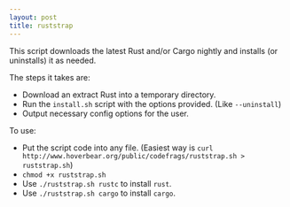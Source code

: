 ```yaml
---
layout: post
title: ruststrap
---
```


This script downloads the latest Rust and/or Cargo nightly and installs (or uninstalls) it as needed.

The steps it takes are:

* Download an extract Rust into a temporary directory.
* Run the `install.sh` script with the options provided. (Like `--uninstall`)
* Output necessary config options for the user.

To use:

* Put the script code into any file. (Easiest way is `curl http://www.hoverbear.org/public/codefrags/ruststrap.sh > ruststrap.sh`)
* `chmod +x ruststrap.sh`
* Use `./ruststrap.sh rustc` to install `rust`.
* Use `./ruststrap.sh cargo` to install `cargo`.
